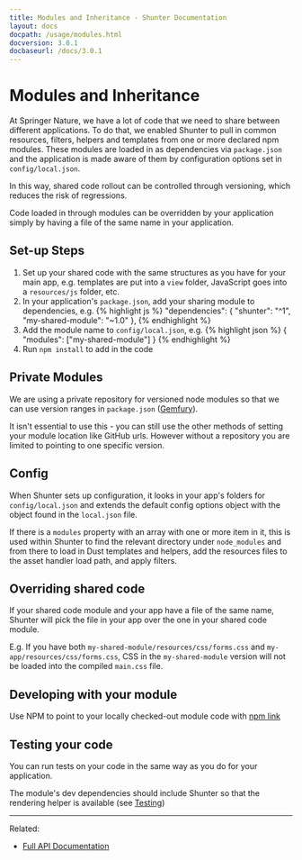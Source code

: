 ```yaml
---
title: Modules and Inheritance - Shunter Documentation
layout: docs
docpath: /usage/modules.html
docversion: 3.0.1
docbaseurl: /docs/3.0.1
---
```


Modules and Inheritance
=======================

At Springer Nature, we have a lot of code that we need to share between different applications.  To do that, we enabled Shunter to pull in common resources, filters, helpers and templates from one or more declared npm modules.  These modules are loaded in as dependencies via `package.json` and the application is made aware of them by configuration options set in `config/local.json`.

In this way, shared code rollout can be controlled through versioning, which reduces the risk of regressions.

Code loaded in through modules can be overridden by your application simply by having a file of the same name in your application.

Set-up Steps
------------
1. Set up your shared code with the same structures as you have for your main app, e.g. templates are put into a `view` folder, JavaScript goes into a `resources/js` folder, etc.
1. In your application's `package.json`, add your sharing module to dependencies, e.g.
{% highlight js %}
"dependencies": {
	"shunter": "^1",
	"my-shared-module": "~1.0"
},
{% endhighlight %}
1. Add the module name to `config/local.json`, e.g.
{% highlight json %}
{
	"modules": ["my-shared-module"]
}
{% endhighlight %}
1. Run `npm install` to add in the code

Private Modules
---------------
We are using a private repository for versioned node modules so that we can use version ranges in `package.json` ([Gemfury](https://gemfury.com/)).

It isn't essential to use this - you can still use the other methods of setting your module location like GitHub urls.  However without a repository you are limited to pointing to one specific version.

Config
------
When Shunter sets up configuration, it looks in your app's folders for `config/local.json` and extends the default config options object with the object found in the `local.json` file.

If there is a `modules` property with an array with one or more item in it, this is used within Shunter to find the relevant directory under `node_modules` and from there to load in Dust templates and helpers, add the resources files to the asset handler load path, and apply filters.

Overriding shared code
------------------------------
If your shared code module and your app have a file of the same name, Shunter will pick the file in your app over the one in your shared code module.

E.g.
If you have both `my-shared-module/resources/css/forms.css` and `my-app/resources/css/forms.css`, CSS in the `my-shared-module` version will not be loaded into the compiled `main.css` file.

Developing with your module
---------------------------

Use NPM to point to your locally checked-out module code with [npm link](https://docs.npmjs.com/cli/link)

Testing your code
------------------------
You can run tests on your code in the same way as you do for your application.

The module's dev dependencies should include Shunter so that the rendering helper is available (see [Testing](testing.html))

---

Related:

- [Full API Documentation](index.html)
